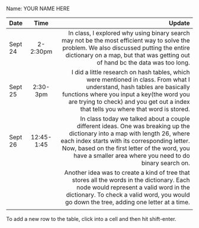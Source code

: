 Name: YOUR NAME HERE

| Date    |    Time    |                                                                                                                                                                                                                                                                                   Update |
|:--------|:----------:|-----------------------------------------------------------------------------------------------------------------------------------------------------------------------------------------------------------------------------------------------------------------------------------------:|
| Sept 24 |  2-2:30pm  |                                                                In class, I explored why using binary search may not be the most efficient way to solve the problem. We also discussed putting the entire dictionary on a map, but that was getting out of hand bc the data was too long. |
| Sept 25 |  2:30-3pm  |                             I did a little research on hash tables, which were mentioned in class. From what I understand, hash tables are basically functions where you input a key(the word you are trying to check) and you get out a index that tells you where that word is stored. |
| Sept 26 | 12:45-1:45 | In class today we talked about a couple different ideas. One was breaking up the dictionary into a map with length 26, where each index starts with its corresponding letter. Now, based on the first letter of the word, you have a smaller area where you need to do binary search on. |
|         |            |                                                         Another idea was to create a kind of tree that stores all the words in the dictionary. Each node would represent a valid word in the dictionary. To check a valid word, you would go down the tree, adding one letter at a time. |
|         |            |                                                                                                                                                                                                                                                                                          |


To add a new row to the table, click into a cell and then hit shift-enter.